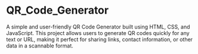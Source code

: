 # QR_Code_Generator
A simple and user-friendly QR Code Generator built using HTML, CSS, and JavaScript. This project allows users to generate QR codes quickly for any text or URL, making it perfect for sharing links, contact information, or other data in a scannable format.

